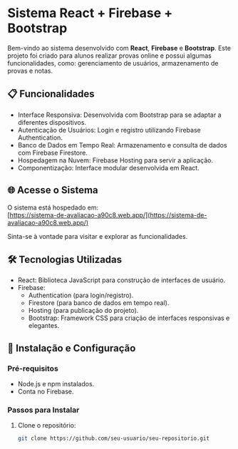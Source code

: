 # Sistema React + Firebase + Bootstrap

Bem-vindo ao sistema desenvolvido com **React**, **Firebase** e **Bootstrap**. Este projeto foi criado para alunos realizar provas online e possui algumas funcionalidades, como: gerenciamento de usuários, armazenamento de provas e notas.

## 📋 Funcionalidades

- Interface Responsiva: Desenvolvida com Bootstrap para se adaptar a diferentes dispositivos.
- Autenticação de Usuários: Login e registro utilizando Firebase Authentication.
- Banco de Dados em Tempo Real: Armazenamento e consulta de dados com Firebase Firestore.
- Hospedagem na Nuvem: Firebase Hosting para servir a aplicação.
- Componentização: Interface modular desenvolvida em React.

## 🌐 Acesse o Sistema

O sistema está hospedado em:  
[https://sistema-de-avaliacao-a90c8.web.app/](https://sistema-de-avaliacao-a90c8.web.app/)

Sinta-se à vontade para visitar e explorar as funcionalidades.

## 🛠️ Tecnologias Utilizadas

- React: Biblioteca JavaScript para construção de interfaces de usuário.
- Firebase: 
  - Authentication (para login/registro).
  - Firestore (para banco de dados em tempo real).
  - Hosting (para publicação do projeto).
  - Bootstrap: Framework CSS para criação de interfaces responsivas e elegantes.

## 🚀 Instalação e Configuração

### Pré-requisitos

- Node.js e npm instalados.
- Conta no Firebase.

### Passos para Instalar

1. Clone o repositório:
   ```bash
   git clone https://github.com/seu-usuario/seu-repositorio.git
